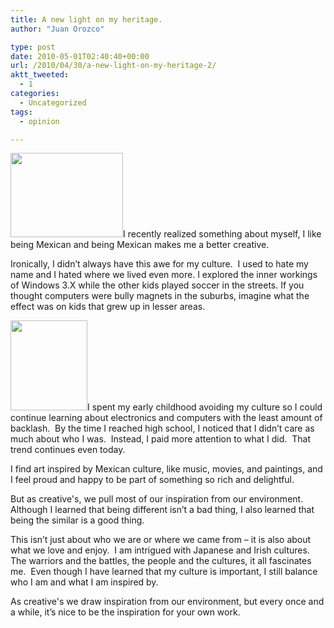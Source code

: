 ```yaml
---
title: A new light on my heritage.
author: "Juan Orozco" 

type: post
date: 2010-05-01T02:40:40+00:00
url: /2010/04/30/a-new-light-on-my-heritage-2/
aktt_tweeted:
  - 1
categories:
  - Uncategorized
tags:
  - opinion

---
```

[<img class="alignright size-medium wp-image-1982" title="IBM_PS2" src="https://i1.wp.com/creativeandflow.com/wp-content/uploads/2010/04/IBM_PS2_MCA_Model_55_SX_front-300x225.jpg?resize=180%2C135" alt="" width="180" height="135" data-recalc-dims="1" />][1]I recently realized something about myself, I like being Mexican and being Mexican makes me a better creative.

Ironically, I didn’t always have this awe for my culture.  I used to hate my name and I hated where we lived even more. I explored the inner workings of Windows 3.X while the other kids played soccer in the streets. If you thought computers were bully magnets in the suburbs, imagine what the effect was on kids that grew up in lesser areas.

[<img class="size-medium wp-image-1983 alignleft" title="deltoro" src="https://i0.wp.com/creativeandflow.com/wp-content/uploads/2010/04/deltoro-257x300.jpg?resize=123%2C144" alt="" width="123" height="144" data-recalc-dims="1" />][2]I spent my early childhood avoiding my culture so I could continue learning about electronics and computers with the least amount of backlash.  By the time I reached high school, I noticed that I didn’t care as much about who I was.  Instead, I paid more attention to what I did.  That trend continues even today.
  
I find art inspired by Mexican culture, like music, movies, and paintings, and I feel proud and happy to be part of something so rich and delightful.

But as creative's, we pull most of our inspiration from our environment.  Although I learned that being different isn’t a bad thing, I also learned that being the similar is a good thing.

This isn’t just about who we are or where we came from – it is also about what we love and enjoy.  I am intrigued with Japanese and Irish cultures.  The warriors and the battles, the people and the cultures, it all fascinates me.  Even though I have learned that my culture is important, I still balance who I am and what I am inspired by.

As creative's we draw inspiration from our environment, but every once and a while, it’s nice to be the inspiration for your own work.

 [1]: http://en.wikipedia.org/wiki/IBM_PS/2
 [2]: http://www.telegraph.co.uk/culture/film/3656718/I-try-to-pour-a-lot-of-me-into-every-film.html
